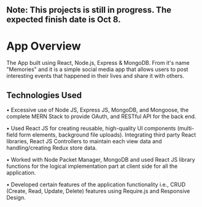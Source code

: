 
## Note: This projects is still in progress. The expected finish date is Oct 8. 


# App Overview

The App built using React, Node.js, Express & MongoDB. From it's name "Memories" and it is a simple social media app that allows users to post interesting events that happened in their lives and share it with others. 

## Technologies Used 

•	Excessive use of Node JS, Express JS, MongoDB, and Mongoose, the complete MERN Stack to provide OAuth, and RESTful API for the back end.

•	Used React JS for creating reusable, high-quality UI components (multi-field form elements, background file uploads). Integrating third party React libraries, React JS Controllers to maintain each view data and handling/creating Redux store data.

•	Worked with Node Packet Manager, MongoDB and used React JS library functions for the logical implementation part at client side for all the application. 

•	Developed certain features of the application functionality i.e., CRUD (Create, Read, Update, Delete) features using Require.js and Responsive Design.






